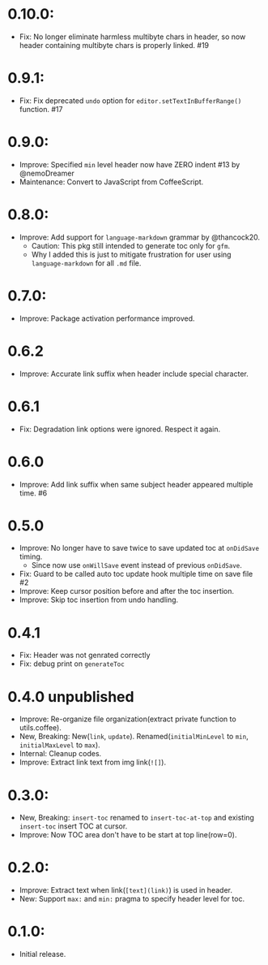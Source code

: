 # 0.10.0:
- Fix: No longer eliminate harmless multibyte chars in header, so now header containing multibyte chars is properly linked. #19

# 0.9.1:
- Fix: Fix deprecated `undo` option for `editor.setTextInBufferRange()` function. #17

# 0.9.0:
- Improve: Specified `min` level header now have ZERO indent #13 by @nemoDreamer
- Maintenance: Convert to JavaScript from CoffeeScript.

# 0.8.0:
- Improve: Add support for `language-markdown` grammar by @thancock20.
  - Caution: This pkg still intended to generate toc only for `gfm`.
  - Why I added this is just to mitigate frustration for user using `language-markdown` for all `.md` file.

# 0.7.0:
- Improve: Package activation performance improved.

# 0.6.2
- Improve: Accurate link suffix when header include special character.

# 0.6.1
- Fix: Degradation link options were ignored. Respect it again.

# 0.6.0
- Improve: Add link suffix when same subject header appeared multiple time. #6

# 0.5.0
- Improve: No longer have to save twice to save updated toc at `onDidSave` timing.
  - Since now use `onWillSave` event instead of previous `onDidSave`.
- Fix: Guard to be called auto toc update hook multiple time on save file #2
- Improve: Keep cursor position before and after the toc insertion.
- Improve: Skip toc insertion from undo handling.

# 0.4.1
- Fix: Header was not genrated correctly
- Fix: debug print on `generateToc`

# 0.4.0 unpublished
- Improve: Re-organize file organization(extract private function to utils.coffee).
- New, Breaking: New(`link`, `update`). Renamed(`initialMinLevel` to `min`,  `initialMaxLevel` to `max`).
- Internal: Cleanup codes.
- Improve: Extract link text from img link(`![]`).

# 0.3.0:
- New, Breaking: `insert-toc` renamed to `insert-toc-at-top` and existing `insert-toc` insert TOC at cursor.
- Improve: Now TOC area don't have to be start at top line(row=0).

# 0.2.0:
- Improve: Extract text when link(`[text](link)`) is used in header.
- New: Support `max:` and `min:` pragma to specify header level for toc.

# 0.1.0:
- Initial release.

